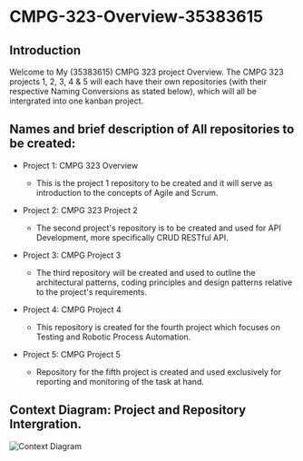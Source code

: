 # CMPG-323-Overview-35383615

## Introduction 
Welcome to My (35383615) CMPG 323 project Overview. 
The CMPG 323 projects 1, 2, 3, 4 & 5 will each have their own repositories (with their respective Naming Conversions as stated below), which will all be intergrated into one kanban project. 

## Names and brief description of All repositories to be created:

- Project 1: CMPG 323 Overview 
  - This is the project 1 repository to be created and it will serve as introduction to the concepts of Agile and Scrum.

- Project 2: CMPG 323 Project 2 
  - The second project's repository is to be created and used for API Development, more specifically CRUD RESTful API.

- Project 3: CMPG Project 3
  - The third repository will be created and used to outline the architectural patterns, coding principles and design patterns relative to the project's requirements.

- Project 4: CMPG Project 4
  - This repository is created for the fourth project which focuses on Testing and Robotic Process Automation.

- Project 5: CMPG Project 5
  - Repository for the fifth project is created and used exclusively for reporting and monitoring of the task at hand.
  
 ## Context Diagram: Project and Repository Intergration.
 
 ![Context Diagram](https://user-images.githubusercontent.com/105317670/185409189-b2f08fb5-ca97-4e7d-82cc-57386eaba5a8.jpeg)
